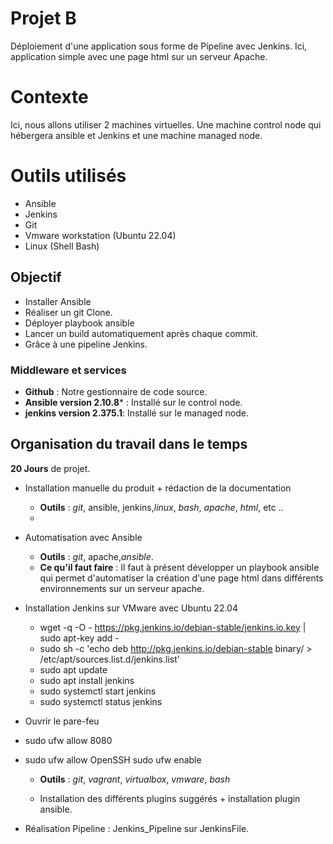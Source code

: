 # Projet B

Déploiement d'une application sous forme de Pipeline avec Jenkins.
Ici, application simple avec une page html sur un serveur Apache.

# Contexte
Ici, nous allons utiliser 2 machines virtuelles. Une machine control node qui hébergera ansible et Jenkins et une machine managed node.


# Outils utilisés

 -   Ansible
 -  Jenkins
 -   Git
 -   Vmware workstation (Ubuntu 22.04)
 -   Linux (Shell Bash)

## Objectif

 - Installer Ansible
 - Réaliser un git Clone.
 - Déployer playbook ansible 
 - Lancer un build automatiquement après chaque commit.
 - Grâce à une pipeline Jenkins.

### Middleware et services

-   **Github** : Notre gestionnaire de code source.
-   **Ansible version 2.10.8*** : Installé sur le control node.
-  **jenkins version 2.375.1**: Installé sur le managed node.

## Organisation du travail dans le temps

**20 Jours** de projet. 

-   Installation manuelle du produit + rédaction de la documentation
    -   **Outils** : _git_, ansible, jenkins,_linux_, _bash_, _apache_, _html_, etc ..
    - 
-   Automatisation avec Ansible
    -   **Outils** : _git_, apache,_ansible_.
    -   **Ce qu'il faut faire** : Il faut à présent développer un playbook ansible qui permet d'automatiser la création d'une page html dans différents environnements sur un serveur apache.
  
-   Installation Jenkins sur VMware avec Ubuntu 22.04
    -   wget -q -O - https://pkg.jenkins.io/debian-stable/jenkins.io.key | sudo apt-key add -
    - sudo sh -c 'echo deb http://pkg.jenkins.io/debian-stable binary/ > /etc/apt/sources.list.d/jenkins.list'
    - sudo apt update
    - sudo apt install jenkins
    - sudo systemctl start jenkins
    - sudo systemctl status jenkins
  - Ouvrir le pare-feu 
  - sudo ufw allow 8080
  - sudo ufw allow OpenSSH
sudo ufw enable
        
    -   **Outils** : _git_, _vagrant_, _virtualbox_, _vmware_, _bash_
        
       - Installation des différents plugins suggérés + installation plugin ansible.
       
- Réalisation Pipeline : Jenkins_Pipeline sur JenkinsFile.